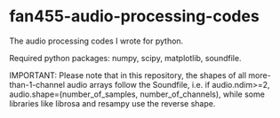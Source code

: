 # fan455-audio-processing-codes
The audio processing codes I wrote for python.

Required python packages: numpy, scipy, matplotlib, soundfile.

IMPORTANT: Please note that in this repository, the shapes of all more-than-1-channel audio arrays follow the Soundfile, i.e. if audio.ndim>=2, audio.shape=(number_of_samples, number_of_channels), while some libraries like librosa and resampy use the reverse shape.
